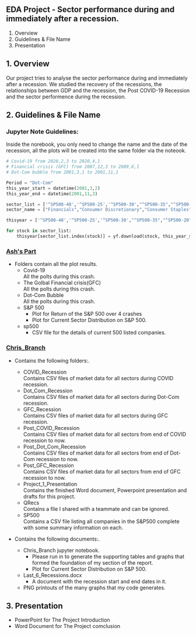 ## EDA Project - Sector performance during and immediately after a recession.
1. Overview<br />
2. Guidelines & File Name<br />
3. Presentation<br />

## 1. Overview
Our project tries to analyse the sector performance during and immediately after a recession. We studied the recovery of the recessions, the relationships between GDP and the recession, the Post COVID-19 Recession and the sector performence during the recession.

## 2. Guidelines & File Name
### Jupyter Note Guidelines:<br />
Inside the norebook, you only need to change the name and the date of the recession, all the plots will be created into the same folder via the noteook.<br />
  ``` python
  # Covid-19 from 2020,2,3 to 2020,4,1
  # Financial crisis (GFC) from 2007,12,3 to 2009,6,1
  # Dot-Com bubble from 2001,3,1 to 2001,11,1

  Period = "Dot-Com"
  this_year_start = datetime(2001,3,2)
  this_year_end = datetime(2001,11,3)

  sector_list = ['^SP500-40','^SP500-25','^SP500-30',"^SP500-35","^SP500-20","^SP500-45","^SP500-15","^SP500-60","^SP500-50","^SP500-55","^GSPE"]
  sector_name = ["Financials","Consumer Discretionary","Consumer Staples","Health","Industrials","Information Tech","Materials","Real Estate","Tele Services","Utilities","Energy"]

  thisyear = ['^SP500-40','^SP500-25','^SP500-30',"^SP500-35","^SP500-20","^SP500-45","^SP500-15","^SP500-60","^SP500-50","^SP500-55","^GSPE"]

  for stock in sector_list: 
      thisyear[sector_list.index(stock)] = yf.download(stock, this_year_start, this_year_end)
  ```
### [Ash's Part](https://github.com/MAICATRAN/Group_Project1/tree/main/Ash's%20Part)
- Folders contain all the plot results.<br />
   - Covid-19<br />
      All the polts during this crash.<br />
   - The Golbal Financial crisis(GFC)<br />
      All the polts during this crash.<br />
   - Dot-Com Bubble<br />
      All the polts during this crash.<br />
   - S&P 500<br />
     - Plot for Return of the S&P 500 over 4 crashes <br />
     - Plot for Current Sector Distribution on S&P 500.<br />
   - sp500<br />
     - CSV file for the details of current 500 listed companies.<br />

### [Chris_Branch](https://github.com/MAICATRAN/Group_Project1/tree/main/Chris_Branch)
- Contains the following folders:.<br />
   - COVID_Recession<br />
      Contains CSV files of market data for all sectors during COVID recession.<br />
   - Dot_Com_Recession<br />
      Contains CSV files of market data for all sectors during Dot-Com recession.<br />
   - GFC_Recession<br />
      Contains CSV files of market data for all sectors during GFC recession.<br />
   - Post_COVID_Recession<br />
      Contains CSV files of market data for all sectors from end of COVID recession to now.<br />
   - Post_Dot_Com_Recession<br />
      Contains CSV files of market data for all sectors from end of Dot-Com recession to now.<br />
   - Post_GFC_Recession<br />
      Contains CSV files of market data for all sectors from end of GFC recession to now.<br />
   - Project_1_Presentation<br />
      Contains the finished Word document, Powerpoint presentation and drafts for this project.<br />
   - QRecs<br />
      Contains a file I shared with a teammate and can be ignored.<br />
   - SP500<br />
      Contains a CSV file listing all companies in the S&P500 complete with some summary information on each.<br />
      
      
- Contains the following documents:.<br />
   - Chris_Branch jupyter notebook.<br />
     - Please run in to generate the supporting tables and graphs that formed the foundation of my section of the report. <br />
     - Plot for Current Sector Distribution on S&P 500.<br />
   - Last_6_Recessions.docx<br />
     - A document with the recession start and end dates in it.<br />
   - PNG printouts of the many graphs that my code generates.<br />


## 3. Presentation
- PowerPoint for The Project Introduction<br />
- Word Document for The Project comclusion<br />
